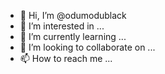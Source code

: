 - 👋 Hi, I’m @odumodublack
- 👀 I’m interested in ...
- 🌱 I’m currently learning ...
- 💞️ I’m looking to collaborate on ...
- 📫 How to reach me ...

<!---
odumodublack/odumodublack is a ✨ special ✨ repository because its `README.md` (this file) appears on your GitHub profile.
You can click the Preview link to take a look at your changes.
--->
